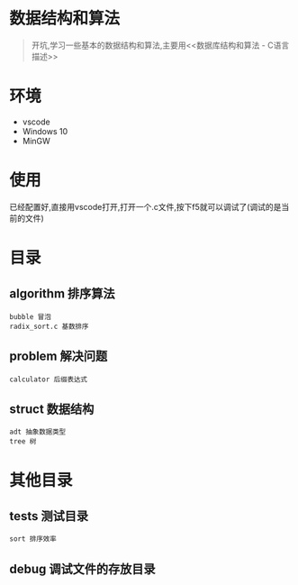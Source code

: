 # 数据结构和算法
> 开坑,学习一些基本的数据结构和算法,主要用<<数据库结构和算法 - C语言描述>>

# 环境
* vscode
* Windows 10
* MinGW

# 使用
已经配置好,直接用vscode打开,打开一个.c文件,按下f5就可以调试了(调试的是当前的文件)

# 目录

## algorithm 排序算法
```
bubble 冒泡
radix_sort.c 基数排序
```

## problem 解决问题
```
calculator 后缀表达式
```

## struct 数据结构
```
adt 抽象数据类型
tree 树
```

# 其他目录

## tests 测试目录
```
sort 排序效率
```

## debug 调试文件的存放目录

